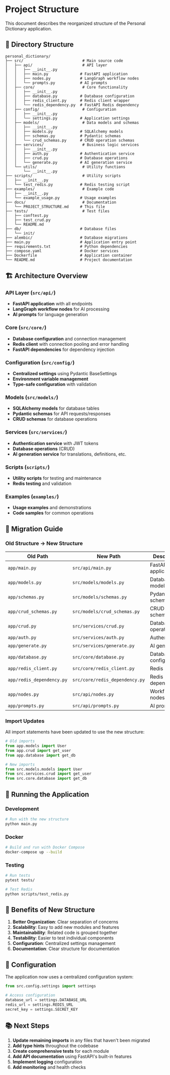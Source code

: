 # Project Structure

This document describes the reorganized structure of the Personal Dictionary application.

## 📁 Directory Structure

```
personal_dictionary/
├── src/                          # Main source code
│   ├── api/                      # API layer
│   │   ├── __init__.py
│   │   ├── main.py              # FastAPI application
│   │   ├── nodes.py             # LangGraph workflow nodes
│   │   └── prompts.py           # AI prompts
│   ├── core/                     # Core functionality
│   │   ├── __init__.py
│   │   ├── database.py          # Database configuration
│   │   ├── redis_client.py      # Redis client wrapper
│   │   └── redis_dependency.py  # FastAPI Redis dependency
│   ├── config/                   # Configuration
│   │   ├── __init__.py
│   │   └── settings.py          # Application settings
│   ├── models/                   # Data models and schemas
│   │   ├── __init__.py
│   │   ├── models.py            # SQLAlchemy models
│   │   ├── schemas.py           # Pydantic schemas
│   │   └── crud_schemas.py      # CRUD operation schemas
│   ├── services/                 # Business logic services
│   │   ├── __init__.py
│   │   ├── auth.py              # Authentication service
│   │   ├── crud.py              # Database operations
│   │   └── generate.py          # AI generation service
│   └── utils/                    # Utility functions
│       └── __init__.py
├── scripts/                      # Utility scripts
│   ├── __init__.py
│   └── test_redis.py            # Redis testing script
├── examples/                     # Example code
│   ├── __init__.py
│   └── example_usage.py         # Usage examples
├── docs/                         # Documentation
│   └── PROJECT_STRUCTURE.md     # This file
├── tests/                        # Test files
│   ├── conftest.py
│   ├── test_crud.py
│   └── README.md
├── db/                          # Database files
│   └── init/
├── alembic/                     # Database migrations
├── main.py                      # Application entry point
├── requirements.txt             # Python dependencies
├── compose.yaml                 # Docker services
├── Dockerfile                   # Application container
└── README.md                    # Project documentation
```

## 🏗️ Architecture Overview

### **API Layer (`src/api/`)**
- **FastAPI application** with all endpoints
- **LangGraph workflow nodes** for AI processing
- **AI prompts** for language generation

### **Core (`src/core/`)**
- **Database configuration** and connection management
- **Redis client** with connection pooling and error handling
- **FastAPI dependencies** for dependency injection

### **Configuration (`src/config/`)**
- **Centralized settings** using Pydantic BaseSettings
- **Environment variable management**
- **Type-safe configuration** with validation

### **Models (`src/models/`)**
- **SQLAlchemy models** for database tables
- **Pydantic schemas** for API requests/responses
- **CRUD schemas** for database operations

### **Services (`src/services/`)**
- **Authentication service** with JWT tokens
- **Database operations** (CRUD)
- **AI generation service** for translations, definitions, etc.

### **Scripts (`scripts/`)**
- **Utility scripts** for testing and maintenance
- **Redis testing** and validation

### **Examples (`examples/`)**
- **Usage examples** and demonstrations
- **Code samples** for common operations

## 🔄 Migration Guide

### **Old Structure → New Structure**

| Old Path | New Path | Description |
|----------|----------|-------------|
| `app/main.py` | `src/api/main.py` | FastAPI application |
| `app/models.py` | `src/models/models.py` | Database models |
| `app/schemas.py` | `src/models/schemas.py` | Pydantic schemas |
| `app/crud_schemas.py` | `src/models/crud_schemas.py` | CRUD schemas |
| `app/crud.py` | `src/services/crud.py` | Database operations |
| `app/auth.py` | `src/services/auth.py` | Authentication |
| `app/generate.py` | `src/services/generate.py` | AI generation |
| `app/database.py` | `src/core/database.py` | Database config |
| `app/redis_client.py` | `src/core/redis_client.py` | Redis client |
| `app/redis_dependency.py` | `src/core/redis_dependency.py` | Redis dependency |
| `app/nodes.py` | `src/api/nodes.py` | Workflow nodes |
| `app/prompts.py` | `src/api/prompts.py` | AI prompts |

### **Import Updates**

All import statements have been updated to use the new structure:

```python
# Old imports
from app.models import User
from app.crud import get_user
from app.database import get_db

# New imports
from src.models.models import User
from src.services.crud import get_user
from src.core.database import get_db
```

## 🚀 Running the Application

### **Development**
```bash
# Run with the new structure
python main.py
```

### **Docker**
```bash
# Build and run with Docker Compose
docker-compose up --build
```

### **Testing**
```bash
# Run tests
pytest tests/

# Test Redis
python scripts/test_redis.py
```

## 📝 Benefits of New Structure

1. **Better Organization**: Clear separation of concerns
2. **Scalability**: Easy to add new modules and features
3. **Maintainability**: Related code is grouped together
4. **Testability**: Easier to test individual components
5. **Configuration**: Centralized settings management
6. **Documentation**: Clear structure for documentation

## 🔧 Configuration

The application now uses a centralized configuration system:

```python
from src.config.settings import settings

# Access configuration
database_url = settings.DATABASE_URL
redis_url = settings.REDIS_URL
secret_key = settings.SECRET_KEY
```

## 📚 Next Steps

1. **Update remaining imports** in any files that haven't been migrated
2. **Add type hints** throughout the codebase
3. **Create comprehensive tests** for each module
4. **Add API documentation** using FastAPI's built-in features
5. **Implement logging** configuration
6. **Add monitoring** and health checks
